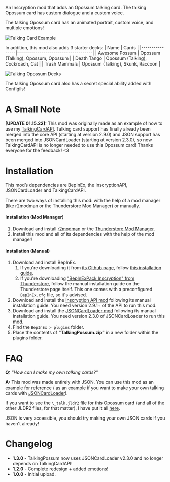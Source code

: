 An Inscryption mod that adds an Opossum talking card. The talking Opossum card has custom dialogue and a custom voice.

The talking Opossum card has an animated portrait, custom voice, and multiple emotions!

![Talking Card Example](https://i.imgur.com/oe779Ar.gif)

In addition, this mod also adds 3 starter decks:
| Name           | Cards                               |
|----------------|-------------------------------------|
| Awesome Possum | Opossum (Talking), Opossum, Opossum |
| Death Tango    | Opossum (Talking), Cockroach, Cat   |
| Trash Mammals  | Opossum (Talking), Skunk, Raccoon   |

![Talking Opossum Decks](https://i.imgur.com/rlsiNAj.png)

The talking Opossum card also has a secret special ability added with Configils!

# A Small Note
**\[UPDATE 01.15.22]:** This mod was originally made as an example of how to use my [TalkingCardAPI](https://inscryption.thunderstore.io/package/KellyBetty/TalkingCardAPI/). Talking card support has finally already been merged into the core API (starting at version 2.9.0) and JSON support has been merged into JSONCardLoader (starting at version 2.3.0), so now TalkingCardAPI is no longer needed to use this Opossum card! Thanks everyone for the feedback! <3

# Installation
This mod’s dependencies are BepInEx, the InscryptionAPI, JSONCardLoader and TalkingCardAPI.

There are two ways of installing this mod: with the help of a mod manager (like r2modman or the Thunderstore Mod Manager) or manually.

#### Installation (Mod Manager)
1. Download and install [r2modman](https://thunderstore.io/package/ebkr/r2modman/) or the [Thunderstore Mod Manager](https://www.overwolf.com/app/Thunderstore-Thunderstore_Mod_Manager).
2. Install this mod and all of its dependencies with the help of the mod manager! 

#### Installation (Manual)
1. Download and install BepInEx.
    1. If you're downloading it from [its Github page](https://github.com/BepInEx/BepInEx/releases), follow [this installation guide](https://docs.bepinex.dev/articles/user_guide/installation/index.html#where-to-download-bepinex).
    2. If you're downloading ["BepInExPack Inscryption" from Thunderstore](https://inscryption.thunderstore.io/package/BepInEx/BepInExPack_Inscryption/), follow the manual installation guide on the Thunderstore page itself. This one comes with a preconfigured `BepInEx.cfg` file, so it's advised.
3. Download and install the [Inscryption API mod](https://inscryption.thunderstore.io/package/API_dev/API/) following its manual installation guide. You need version 2.9.1+ of the API to run this mod.
4. Download and install the [JSONCardLoader mod](https://inscryption.thunderstore.io/package/MADH95Mods/JSONCardLoader/) following its manual installation guide. You need version 2.3.0 of JSONCardLoader to run this mod.
6. Find the `BepInEx > plugins` folder.
7. Place the contents of **"TalkingPossum.zip"** in a new folder within the plugins folder.

# FAQ

**Q:** *"How can I make my own talking cards?"*

**A:** This mod was made entirely with JSON. You can use this mod as an example for reference / as an example if you want to make your own talking cards with [JSONCardLoader](https://inscryption.thunderstore.io/package/MADH95Mods/JSONCardLoader/)!.

If you want to see the `\_talk.jldr2` file for this Opossum card (and all of the other JLDR2 files, for that matter), I have put it all [here](https://github.com/KBMackenzie/InscryptionJSONDump/tree/main/TalkingPossum/JSON).

JSON is very accessible, you should try making your own JSON cards if you haven't already!

# Changelog
- **1.3.0** - TalkingPossum now uses JSONCardLoader v2.3.0 and no longer depends on TalkingCardAPI!
- **1.2.0** - Complete redesign + added emotions!
- **1.0.0** - Initial upload.